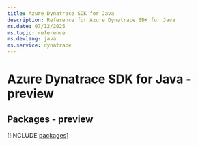 ```yaml
---
title: Azure Dynatrace SDK for Java
description: Reference for Azure Dynatrace SDK for Java
ms.date: 07/12/2025
ms.topic: reference
ms.devlang: java
ms.service: dynatrace
---
```

# Azure Dynatrace SDK for Java - preview
## Packages - preview
[!INCLUDE [packages](dynatrace-index.md)]